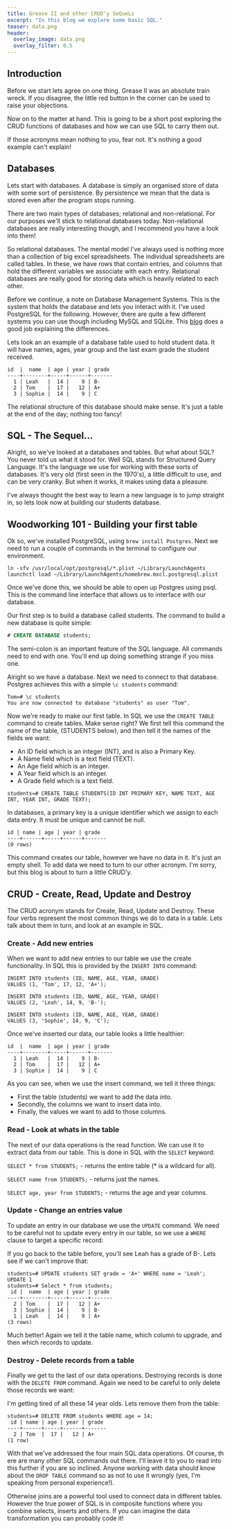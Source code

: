 ```yaml
---
title: Grease II and other CRUD'y SeQueLs
excerpt: "In this blog we explore some basic SQL."
teaser: data.png
header:
  overlay_image: data.png
  overlay_filter: 0.5
---
```

## Introduction

Before we start lets agree on one thing. Grease II was an absolute train wreck. If you disagree, the little red button in the corner can be used to raise your objections.

Now on to the matter at hand. This is going to be a short post exploring the CRUD functions of databases and how we can use SQL to carry them out.

If those acronyms mean nothing to you, fear not. It's nothing a good example can't explain!

## Databases

Lets start with databases. A database is simply an organised store of data with some sort of persistence. By persistence we mean that the data is stored even after the program stops running.

There are two main types of databases; relational and non-relational. For our purposes we'll stick to relational databases today. Non-relational databases are really interesting though, and I recommend you have a look into them!

So relational databases. The mental model I've always used is nothing more than a collection of big excel spreadsheets. The individual spreadsheets are called tables. In these, we have rows that contain entries, and columns that hold the different variables we associate with each entry. Relational databases are really good for storing data which is heavily related to each other.

Before we continue, a note on Database Management Systems. This is the system that holds the database and lets you interact with it. I've used PostgreSQL for the following. However, there are quite a few different systems you can use though including MySQL and SQLite. This [blog](https://www.digitalocean.com/community/tutorials/sqlite-vs-mysql-vs-postgresql-a-comparison-of-relational-database-management-systems) does a good job explaining the differences.

Lets look an an example of a database table used to hold student data. It will have names, ages, year group and the last exam grade the student received.

```
id  |  name  | age | year | grade
----+--------+-----+------+-------
  1 | Leah   |  14 |    9 | B-
  2 | Tom    |  17 |   12 | A+
  3 | Sophie |  14 |    9 | C
```

The relational structure of this database should make sense. It's just a table at the end of the day; nothing too fancy!

## SQL - The Sequel...

Alright, so we've looked at a databases and tables. But what about SQL? You never told us what it stood for. Well SQL stands for Structured Query Language. It's the language we use for working with these sorts of databases. It's very old (first seen in the 1970's), a little difficult to use, and can be very cranky. But when it works, it makes using data a pleasure.

I've always thought the best way to learn a new language is to jump straight in, so lets look now at building our students database.

## Woodworking 101 - Building your first table

Ok so, we've installed PostgreSQL, using `brew install Postgres`. Next we need to run a couple of commands in the terminal to configure our environment.

```
ln -sfv /usr/local/opt/postgresql/*.plist ~/Library/LaunchAgents
launchctl load ~/Library/LaunchAgents/homebrew.mxcl.postgresql.plist
```

Once we've done this, we should be able to open up Postgres using psql. This is the command line interface that allows us to interface with our database.

Our first step is to build a database called students. The command to build a new database is quite simple:

```SQL
# CREATE DATABASE students;
```

The semi-colon is an important feature of the SQL language. All commands need to end with one. You'll end up doing something strange if you miss one.

Alright so we have a database. Next we need to connect to that database. Postgres achieves this with a simple `\c students` command:

```
Tom=# \c students
You are now connected to database "students" as user "Tom".
```

Now we're ready to make our first table. In SQL we use the `CREATE TABLE` command to create tables. Make sense right? We first tell this command the name of the table, (STUDENTS below), and then tell it the names of the fields we want:
- An ID field which is an integer (INT), and is also a Primary Key.   
- A Name field which is a text field (TEXT).  
- An Age field which is an integer.   
- A Year field which is an integer.  
- A Grade field which is a text field.  

```
students=# CREATE TABLE STUDENTS(ID INT PRIMARY KEY, NAME TEXT, AGE INT, YEAR INT, GRADE TEXT);
```

In databases, a primary key is a unique identifier which we assign to each data entry. It must be unique and cannot be null.

```
id | name | age | year | grade
----+------+-----+------+-------
(0 rows)
```

This command creates our table, however we have no data in it. It's just an empty shell. To add data we need to turn to our other acronym. I'm sorry, but this blog is about to turn a little CRUD'y.

## CRUD - Create, Read, Update and Destroy

The CRUD acronym stands for Create, Read, Update and Destroy. These four verbs represent the most common things we do to data in a table. Lets talk about them in turn, and look at an example in SQL.

### Create - Add new entries

When we want to add new entries to our table we use the create functionality. In SQL this is provided by the `INSERT INTO` command:

```
INSERT INTO students (ID, NAME, AGE, YEAR, GRADE)   
VALUES (1, 'Tom', 17, 12, 'A+');

INSERT INTO students (ID, NAME, AGE, YEAR, GRADE)   
VALUES (2, 'Leah', 14, 9, 'B-');

INSERT INTO students (ID, NAME, AGE, YEAR, GRADE)   
VALUES (3, 'Sophie', 14, 9, 'C');
```

Once we've inserted our data, our table looks a little healthier:

```
id  |  name  | age | year | grade
----+--------+-----+------+-------
  1 | Leah   |  14 |    9 | B-
  2 | Tom    |  17 |   12 | A+
  3 | Sophie |  14 |    9 | C
```

As you can see, when we use the insert command, we tell it three things:
- First the table (students) we want to add the data into.   
- Secondly, the columns we want to insert data into.   
- Finally, the values we want to add to those columns.

### Read - Look at whats in the table

The next of our data operations is the read function. We can use it to extract data from our table. This is done in SQL with the `SELECT` keyword:

`SELECT * from STUDENTS;` - returns the entire table (* is a wildcard for all).  

`SELECT name from STUDENTS;` - returns just the names.  

`SELECT age, year from STUDENTS;` - returns the age and year columns.

### Update - Change an entries value

To update an entry in our database we use the `UPDATE` command. We need to be careful not to update every entry in our table, so we use a `WHERE` clause to target a specific record:

If you go back to the table before, you'll see Leah has a grade of B-. Lets see if we can't improve that:

```
students=# UPDATE students SET grade = 'A+' WHERE name = 'Leah';
UPDATE 1
students=# Select * from students;
 id |  name  | age | year | grade
----+--------+-----+------+-------
  2 | Tom    |  17 |   12 | A+
  3 | Sophie |  14 |    9 | B-
  1 | Leah   |  14 |    9 | A+
(3 rows)
```

Much better! Again we tell it the table name, which column to upgrade, and then which records to update.

### Destroy - Delete records from a table

Finally we get to the last of our data operations. Destroying records is done with the `DELETE FROM` command. Again we need to be careful to only delete those records we want:

I'm getting tired of all these 14 year olds. Lets remove them from the table:

```
students=# DELETE FROM students WHERE age = 14;
 id | name | age | year | grade
----+------+-----+------+-------
  2 | Tom  |  17 |   12 | A+
(1 row)
```
With that we've addressed the four main SQL data operations. Of course, th  ere are many other SQL commands out there. I'll leave it to you to read into this further if you are so inclined. Anyone working with data should know about the `DROP TABLE` command so as not to use it wrongly (yes, I'm speaking from personal experience!).

Otherwise joins are a  powerful tool used to connect data in different tables. However the true power of SQL is in composite functions where you combine selects, inserts and others. If you can imagine the data transformation you can probably code it!
